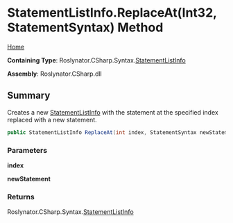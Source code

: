 <a name="_top"></a>

# StatementListInfo\.ReplaceAt\(Int32, StatementSyntax\) Method

[Home](../../../../../README.md#_top)

**Containing Type**: Roslynator\.CSharp\.Syntax\.[StatementListInfo](../README.md#_top)

**Assembly**: Roslynator\.CSharp\.dll

## Summary

Creates a new [StatementListInfo](../README.md#_top) with the statement at the specified index replaced with a new statement\.

```csharp
public StatementListInfo ReplaceAt(int index, StatementSyntax newStatement)
```

### Parameters

**index**

**newStatement**

### Returns

Roslynator\.CSharp\.Syntax\.[StatementListInfo](../README.md#_top)

